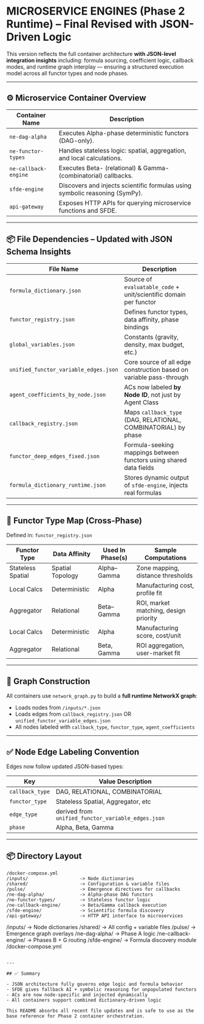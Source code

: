 # MICROSERVICE ENGINES (Phase 2 Runtime) – Final Revised with JSON-Driven Logic

This version reflects the full container architecture **with JSON-level integration insights** including: formula sourcing, coefficient logic, callback modes, and runtime graph interplay — ensuring a structured execution model across all functor types and node phases.

---

## ⚙️ Microservice Container Overview

| Container Name        | Description                                                              |
|-----------------------|--------------------------------------------------------------------------|
| `ne-dag-alpha`        | Executes Alpha-phase deterministic functors (DAG-only).                 |
| `ne-functor-types`    | Handles stateless logic: spatial, aggregation, and local calculations.   |
| `ne-callback-engine`  | Executes Beta- (relational) & Gamma- (combinatorial) callbacks.          |
| `sfde-engine`         | Discovers and injects scientific formulas using symbolic reasoning (SymPy).|
| `api-gateway`         | Exposes HTTP APIs for querying microservice functions and SFDE.         |

---

## 📦 File Dependencies – Updated with JSON Schema Insights

| File Name                            | Description                                                          |
|-------------------------------------|----------------------------------------------------------------------|
| `formula_dictionary.json`           | Source of `evaluatable_code` + unit/scientific domain per functor   |
| `functor_registry.json`             | Defines functor types, data affinity, phase bindings                |
| `global_variables.json`             | Constants (gravity, density, max budget, etc.)                      |
| `unified_functor_variable_edges.json` | Core source of all edge construction based on variable pass-through |
| `agent_coefficients_by_node.json`   | ACs now labeled **by Node ID**, not just by Agent Class             |
| `callback_registry.json`            | Maps `callback_type` (DAG, RELATIONAL, COMBINATORIAL) by phase      |
| `functor_deep_edges_fixed.json`     | Formula-seeking mappings between functors using shared data fields  |
| `formula_dictionary_runtime.json`   | Stores dynamic output of `sfde-engine`, injects real formulas       |

---

## 🧠 Functor Type Map (Cross-Phase)

Defined in: `functor_registry.json`

| Functor Type       | Data Affinity     | Used In Phase(s) | Sample Computations                  |
|--------------------|-------------------|------------------|---------------------------------------|
| Stateless Spatial  | Spatial Topology  | Alpha–Gamma      | Zone mapping, distance thresholds     |
| Local Calcs        | Deterministic     | Alpha            | Manufacturing cost, profile fit      |
| Aggregator         | Relational        | Beta–Gamma       | ROI, market matching, design priority |
| Local Calcs        | Deterministic     | Alpha            | Manufacturing score, cost/unit        |
| Aggregator         | Relational        | Beta, Gamma      | ROI aggregation, user-market fit      |

---

## 🔁 Graph Construction

All containers use `network_graph.py` to build a **full runtime NetworkX graph**:
- Loads nodes from `/inputs/*.json`
- Loads edges from `callback_registry.json` OR `unified_functor_variable_edges.json`
- All nodes labeled with `callback_type`, `functor_type`, `agent_coefficients`

---



## ✅ Node Edge Labeling Convention

Edges now follow updated JSON-based types:

| Key              | Value Description                  |
|------------------|------------------------------------|
| `callback_type`  | DAG, RELATIONAL, COMBINATORIAL     |
| `functor_type`   | Stateless Spatial, Aggregator, etc |
| `edge_type`      | derived from `unified_functor_variable_edges.json` |
| `phase`          | Alpha, Beta, Gamma                 |

---

## 📦 Directory Layout

```
/docker-compose.yml
/inputs/                   -> Node dictionaries
/shared/                   -> Configuration & variable files
/pulse/                    -> Emergence directives for callbacks
/ne-dag-alpha/             -> Alpha-phase DAG functors
/ne-functor-types/         -> Stateless functor logic
/ne-callback-engine/       -> Beta/Gamma callback execution
/sfde-engine/              -> Scientific formula discovery
/api-gateway/              -> HTTP API interface to microservices
```
/inputs/                   -> Node dictionaries
/shared/                   -> All config + variable files
/pulse/                    -> Emergence graph overlays
/ne-dag-alpha/             -> Phase A logic
/ne-callback-engine/       -> Phases B + G routing
/sfde-engine/              -> Formula discovery module
/docker-compose.yml
```

---

## ✅ Summary

- JSON architecture fully governs edge logic and formula behavior
- SFDE gives fallback AI + symbolic reasoning for unpopulated functors
- ACs are now node-specific and injected dynamically
- All containers support combined dictionary-driven logic

This README absorbs all recent file updates and is safe to use as the base reference for Phase 2 container orchestration.


